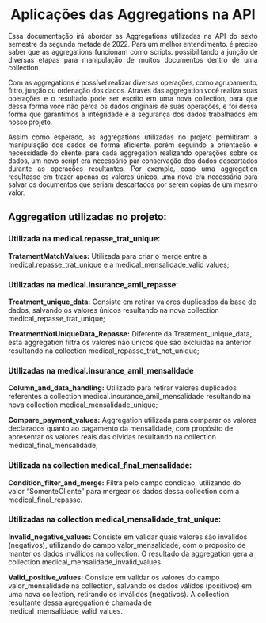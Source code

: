 <h1 align="center">Aplicações das Aggregations na API</h1>

<p align="justify" style="font-family:roboto;"> Essa documentação irá abordar as Aggregations utilizadas na API do sexto semestre da segunda metade de 2022. Para um melhor entendimento, é preciso saber que as aggregations funcionam como scripts, possibilitando a junção de diversas etapas para manipulação de muitos documentos dentro de uma collection.</p> 
<p align="justify" style="font-family:roboto;"> Com as aggregations é possível realizar diversas operações, como agrupamento, filtro, junção ou ordenação dos dados. Através das aggregation você realiza suas operações e o resultado pode ser escrito em uma nova collection, para que dessa forma você não perca os dados originais de suas operações, e foi dessa forma que garantimos a integridade e a segurança dos dados trabalhados em nosso projeto.</p>
<p align="justify" style="font-family:roboto;"> Assim como esperado, as aggregations utilizadas no projeto permitiram a manipulação dos dados de forma eficiente, porém seguindo a orientação e necessidade do cliente, para cada aggregation realizando operações sobre os dados, um novo script era necessário par conservação dos dados descartados durante as operações resultantes. Por exemplo, caso uma aggregation resultasse em trazer apenas os valores únicos, uma nova era necessária para salvar os documentos que seriam descartados por serem cópias de um mesmo valor.</p>

<h2 style="font-family:roboto;"> Aggregation utilizadas no projeto:</h2>

<h3 style="font-family:roboto;"> Utilizada na medical.repasse_trat_unique:</h3>
<b>TratamentMatchValues:</b> Utilizada para criar o merge entre a medical.repasse_trat_unique e a medical_mensalidade_valid values;

<h3 style="font-family:roboto;"> Utilizadas na medical.insurance_amil_repasse:</h3>	

<b>Treatment_unique_data:</b> Consiste em retirar valores duplicados da base de dados, salvando os valores únicos resultando na nova collection medical_repasse_trat_unique;

<b>TreatmentNotUniqueData_Repasse:</b> Diferente da Treatment_unique_data, esta aggregation filtra os valores não únicos que são excluídas na anterior resultando na collection medical_repasse_trat_not_unique;

<h3 style="font-family:roboto;"> Utilizadas na medical.insurance_amil_mensalidade</h3>

<b>Column_and_data_handling:</b> Utilizado para retirar valores duplicados referentes a collection medical.insurance_amil_mensalidade resultando na nova collection medical_mensalidade_unique;

<b>Compare_payment_values:</b> Aggregation utilizada para comparar os valores declarados quanto ao pagamento da mensalidade, com propósito de apresentar os valores reais das dívidas resultando na collection medical_final_mensalidade;

<h3 style="font-family:roboto;"> Utilizada na collection medical_final_mensalidade:</h3>

<b>Condition_filter_and_merge:</b> Filtra pelo campo condicao, utilizando do valor “SomenteCliente” para mergear os dados dessa collection com a medical_final_repasse.

<h3 style="font-family:roboto;">Utilizadas na collection medical_mensalidade_trat_unique:</h3>

<b>Invalid_negative_values:</b> Consiste em validar quais valores são inválidos (negativos), utilizando do campo valor_mensalidade, com o propósito de manter os dados inválidos na collection. O resultado da aggregation gera a collection medical_mensalidade_invalid_values.

<b>Valid_positive_values:</b> Consiste em validar os valores do campo valor_mensalidade na collection, salvando os dados válidos (positivos) em uma nova collection, retirando os inválidos (negativos). A collection resultante dessa agreggation é chamada de medical_mensalidade_valid_values.

